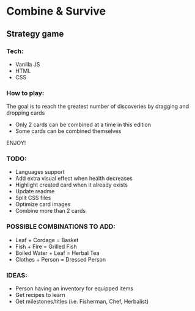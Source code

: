 # Combine & Survive
## Strategy game

### Tech:
* Vanilla JS
* HTML
* CSS

### How to play:
The goal is to reach the greatest number of discoveries by dragging and dropping cards
- Only 2 cards can be combined at a time in this edition
- Some cards can be combined themselves

ENJOY!

### TODO:
* Languages support
* Add extra visual effect when health decreases
* Highlight created card when it already exists
* Update readme
* Split CSS files
* Optimize card images
* Combine more than 2 cards

### POSSIBLE COMBINATIONS TO ADD:
* Leaf + Cordage = Basket
* Fish + Fire = Grilled Fish
* Boiled Water + Leaf = Herbal Tea
* Clothes + Person = Dressed Person

### IDEAS:
* Person having an inventory for equipped items
* Get recipes to learn
* Get milestones/titles (i.e. Fisherman, Chef, Herbalist)